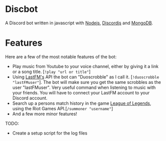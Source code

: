# Discbot

A Discord bot written in javascript with [Nodejs](https://nodejs.org/en/), [Discordjs](https://discord.js.org/#/) and [MongoDB](https://www.mongodb.com/).

# Features

Here are a few of the most notable features of the bot:

* Play music from Youtube to your voice channel, either by giving it a link or a song title. [```!play "url or title"```]
* Using [LastFM's](https://www.last.fm/home) API the bot can "Duoscrobble" as I call it. [```!duoscrobble "lastFMuser"```]. The bot will make sure you get the same scrobbles as the user "lastFMuser". Very useful command when listening to music with your friends. You will have to connect your LastFM account to your Discord account.
* Search up a persons match history in the game [League of Legends](https://www.leagueoflegends.com/en-us/), using the Riot Games API.[```/summoner "username"```]
* And a few more minor features!


TODO:
  * Create a setup script for the log files
